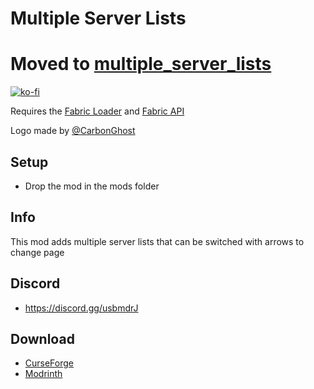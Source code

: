 # Multiple Server Lists

# Moved to [multiple_server_lists](https://github.com/mrmelon54/multiple_server_lists)

[![ko-fi](https://ko-fi.com/img/githubbutton_sm.svg)](https://ko-fi.com/W7W1607S8)

Requires the [Fabric Loader](https://fabricmc.net/use/) and [Fabric API](https://www.curseforge.com/minecraft/mc-mods/fabric-api)

Logo made by [@CarbonGhost](https://github.com/CarbonGhost)

## Setup

- Drop the mod in the mods folder

## Info

This mod adds multiple server lists that can be switched with arrows to change page

## Discord

- https://discord.gg/usbmdrJ

## Download

- [CurseForge](https://www.curseforge.com/minecraft/mc-mods/multiple-server-lists)
- [Modrinth](https://modrinth.com/mod/multiple-server-lists)
